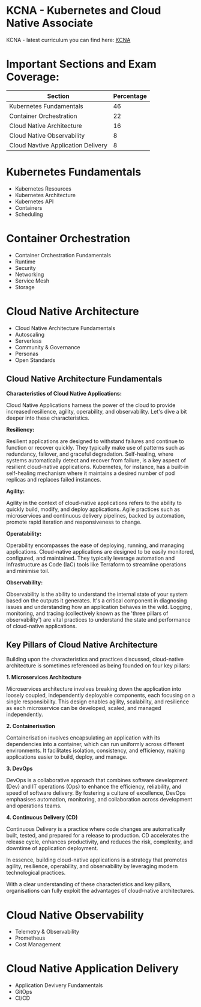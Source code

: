# KCNA - Kubernetes and Cloud Native Associate

KCNA - latest curriculum you can find here: [KCNA](https://github.com/cncf/curriculum/blob/master/KCNA_Curriculum.pdf)

 # Important Sections and Exam Coverage:

 | Section                                       |   Percentage |
 |-----------------------------------------------|--------------|
 |Kubernetes Fundamentals                        |       46     |
 |Container Orchestration                        |       22     |
 |Cloud Native Architecture                      |       16     |
 |Cloud Native Observability                     |        8     |
 |Cloud Navtive Application Delivery             |        8     |

 # Kubernetes Fundamentals
 * Kubernetes Resources
 * Kubernetes Architecture
 * Kubernetes API
 * Containers
 * Scheduling

# Container Orchestration
* Container Orchestration Fundamentals
* Runtime
* Security
* Networking
* Service Mesh
* Storage

# Cloud Native Architecture
* Cloud Native Architecture Fundamentals
* Autoscaling
* Serverless
* Community & Governance
* Personas
* Open Standards

## Cloud Native Architecture Fundamentals
**Characteristics of Cloud Native Applications:**

Cloud Native Applications harness the power of the cloud to provide increased resilience, agility, operability, and observability. Let's dive a bit deeper into these characteristics.

**Resiliency:**

Resilient applications are designed to withstand failures and continue to function or recover quickly. They typically make use of patterns such as redundancy, failover, and graceful degradation. Self-healing, where systems automatically detect and recover from failure, is a key aspect of resilient cloud-native applications. Kubernetes, for instance, has a built-in self-healing mechanism where it maintains a desired number of pod replicas and replaces failed instances.

**Agility:**

Agility in the context of cloud-native applications refers to the ability to quickly build, modify, and deploy applications. Agile practices such as microservices and continuous delivery pipelines, backed by automation, promote rapid iteration and responsiveness to change.

**Operatability:**

Operability encompasses the ease of deploying, running, and managing applications. Cloud-native applications are designed to be easily monitored, configured, and maintained. They typically leverage automation and Infrastructure as Code (IaC) tools like Terraform to streamline operations and minimise toil.

**Observability:**

Observability is the ability to understand the internal state of your system based on the outputs it generates. It's a critical component in diagnosing issues and understanding how an application behaves in the wild. Logging, monitoring, and tracing (collectively known as the 'three pillars of observability') are vital practices to understand the state and performance of cloud-native applications.

## Key Pillars of Cloud Native Architecture

Building upon the characteristics and practices discussed, cloud-native architecture is sometimes referenced as being founded on four key pillars:

**1. Microservices Architecture**

Microservices architecture involves breaking down the application into loosely coupled, independently deployable components, each focusing on a single responsibility. This design enables agility, scalability, and resilience as each microservice can be developed, scaled, and managed independently.

**2. Containerisation**

Containerisation involves encapsulating an application with its dependencies into a container, which can run uniformly across different environments. It facilitates isolation, consistency, and efficiency, making applications easier to build, deploy, and manage.

**3. DevOps**

DevOps is a collaborative approach that combines software development (Dev) and IT operations (Ops) to enhance the efficiency, reliability, and speed of software delivery. By fostering a culture of excellence, DevOps emphasises automation, monitoring, and collaboration across development and operations teams.

**4. Continuous Delivery (CD)**

Continuous Delivery is a practice where code changes are automatically built, tested, and prepared for a release to production. CD accelerates the release cycle, enhances productivity, and reduces the risk, complexity, and downtime of application deployment.

In essence, building cloud-native applications is a strategy that promotes agility, resilience, operability, and observability by leveraging modern technological practices.

With a clear understanding of these characteristics and key pillars, organisations can fully exploit the advantages of cloud-native architectures.

# Cloud Native Observability
* Telemetry & Observability
* Prometheus
* Cost Management

# Cloud Native Application Delivery
* Application Devivery Fundamentals
* GitOps
* CI/CD
 
